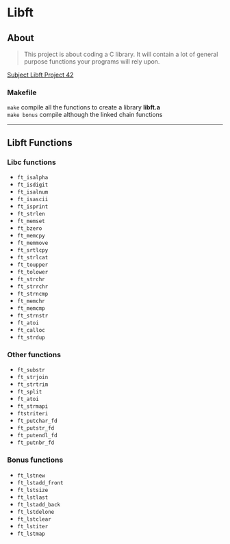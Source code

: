 # Libft

## About
>This project is about coding a C library.
>It will contain a lot of general purpose functions your programs will rely upon.

[Subject Libft Project 42](https://cdn.intra.42.fr/pdf/pdf/105471/en.subject.pdf)

### Makefile
`make` compile all the functions to create a library **libft.a**  
`make bonus` compile although the linked chain functions

---
## Libft Functions

### Libc functions
- `ft_isalpha`
- `ft_isdigit`
- `ft_isalnum`
- `ft_isascii`
- `ft_isprint`
- `ft_strlen`
- `ft_memset`
- `ft_bzero`
- `ft_memcpy`
- `ft_memmove`
- `ft_srtlcpy`
- `ft_strlcat`
- `ft_toupper`
- `ft_tolower`
- `ft_strchr`
- `ft_strrchr`
- `ft_strncmp`
- `ft_memchr`
- `ft_memcmp`
- `ft_strnstr`
- `ft_atoi`
- `ft_calloc`
- `ft_strdup`
### Other functions
- `ft_substr`
- `ft_strjoin`
- `ft_strtrim`
- `ft_split`
- `ft_atoi`
- `ft_strmapi`
- `ftstriteri`
- `ft_putchar_fd`
- `ft_putstr_fd`
- `ft_putendl_fd`
- `ft_putnbr_fd`
### Bonus functions
- `ft_lstnew`
- `ft_lstadd_front`
- `ft_lstsize`
- `ft_lstlast`
- `ft_lstadd_back`
- `ft_lstdelone`
- `ft_lstclear`
- `ft_lstiter`
- `ft_lstmap`
